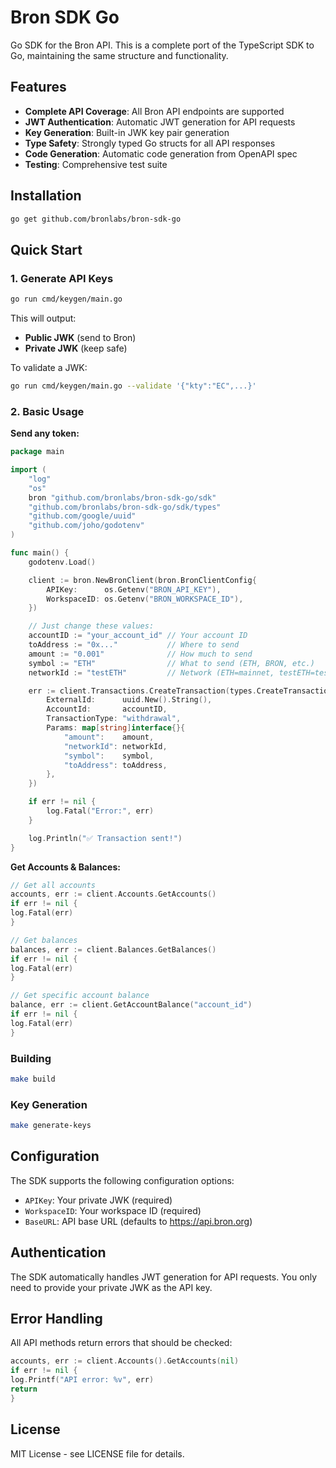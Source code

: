 # Bron SDK Go

Go SDK for the Bron API. This is a complete port of the TypeScript SDK to Go, maintaining the same structure and functionality.

## Features

- **Complete API Coverage**: All Bron API endpoints are supported
- **JWT Authentication**: Automatic JWT generation for API requests
- **Key Generation**: Built-in JWK key pair generation
- **Type Safety**: Strongly typed Go structs for all API responses
- **Code Generation**: Automatic code generation from OpenAPI spec
- **Testing**: Comprehensive test suite

## Installation

```bash
go get github.com/bronlabs/bron-sdk-go
```

## Quick Start

### 1. Generate API Keys

```bash
go run cmd/keygen/main.go
```

This will output:

- **Public JWK** (send to Bron)
- **Private JWK** (keep safe)

To validate a JWK:

```bash
go run cmd/keygen/main.go --validate '{"kty":"EC",...}'
```

### 2. Basic Usage

**Send any token:**

```go
package main

import (
	"log"
	"os"
	bron "github.com/bronlabs/bron-sdk-go/sdk"
	"github.com/bronlabs/bron-sdk-go/sdk/types"
	"github.com/google/uuid"
	"github.com/joho/godotenv"
)

func main() {
	godotenv.Load()

	client := bron.NewBronClient(bron.BronClientConfig{
		APIKey:      os.Getenv("BRON_API_KEY"),
		WorkspaceID: os.Getenv("BRON_WORKSPACE_ID"),
	})

	// Just change these values:
	accountID := "your_account_id" // Your account ID
	toAddress := "0x..."           // Where to send
	amount := "0.001"              // How much to send
	symbol := "ETH"                // What to send (ETH, BRON, etc.)
	networkId := "testETH"         // Network (ETH=mainnet, testETH=testnet)

	err := client.Transactions.CreateTransaction(types.CreateTransaction{
		ExternalId:      uuid.New().String(),
		AccountId:       accountID,
		TransactionType: "withdrawal",
		Params: map[string]interface{}{
			"amount":    amount,
			"networkId": networkId,
			"symbol":    symbol,
			"toAddress": toAddress,
		},
	})

	if err != nil {
		log.Fatal("Error:", err)
	}

	log.Println("✅ Transaction sent!")
}
```

**Get Accounts & Balances:**

```go
// Get all accounts
accounts, err := client.Accounts.GetAccounts()
if err != nil {
log.Fatal(err)
}

// Get balances
balances, err := client.Balances.GetBalances()
if err != nil {
log.Fatal(err)
}

// Get specific account balance
balance, err := client.GetAccountBalance("account_id")
if err != nil {
log.Fatal(err)
}
```

### Building

```bash
make build
```

### Key Generation

```bash
make generate-keys
```

## Configuration

The SDK supports the following configuration options:

- `APIKey`: Your private JWK (required)
- `WorkspaceID`: Your workspace ID (required)
- `BaseURL`: API base URL (defaults to https://api.bron.org)

## Authentication

The SDK automatically handles JWT generation for API requests. You only need to provide your private JWK as the API key.

## Error Handling

All API methods return errors that should be checked:

```go
accounts, err := client.Accounts().GetAccounts(nil)
if err != nil {
log.Printf("API error: %v", err)
return
}
```

## License

MIT License - see LICENSE file for details. 